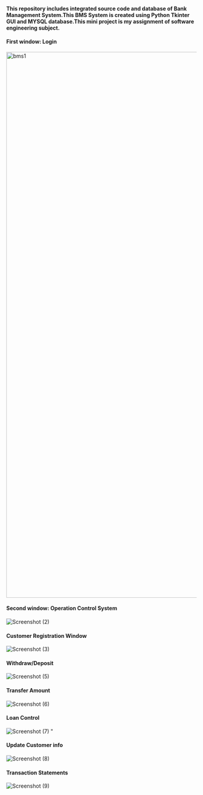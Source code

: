 #### This repository includes integrated source code and database of Bank Management System.This BMS System is created using Python Tkinter GUI and MYSQL database.This mini project is my assignment of software engineering subject.

#### First window: Login

<img width="1440" alt="bms1" src="https://user-images.githubusercontent.com/39429615/133936132-c05c4b07-c139-465b-9b92-f75df8f712af.png">

#### Second window: Operation Control System

![Screenshot (2)](https://user-images.githubusercontent.com/39429615/133936354-cfd01ab7-71f5-4bfb-840f-11faef637355.png)
>

#### Customer Registration Window

![Screenshot (3)](https://user-images.githubusercontent.com/39429615/133936417-46804aca-dbce-438a-b661-9cb6253cc988.png)


#### Withdraw/Deposit

![Screenshot (5)](https://user-images.githubusercontent.com/39429615/133936583-04898b54-c5e3-415d-9762-e47e1f6befda.png)

#### Transfer Amount

![Screenshot (6)](https://user-images.githubusercontent.com/39429615/133936586-a25a527f-4d1e-4659-8159-b108af6823db.png)

#### Loan Control

![Screenshot (7)](https://user-images.githubusercontent.com/39429615/133936588-6d035f13-2af1-4b3c-b7e9-083ec38f9103.png)
"
#### Update Customer info

![Screenshot (8)](https://user-images.githubusercontent.com/39429615/133936597-616f7ae1-ac62-4eb7-92a8-d0f74ddabb21.png)

#### Transaction Statements
![Screenshot (9)](https://user-images.githubusercontent.com/39429615/133936601-67e6c7ed-3b16-496d-83bf-dbdad3cb29e7.png)


